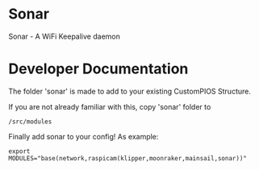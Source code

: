 # Sonar

Sonar - A WiFi Keepalive daemon

# Developer Documentation

The folder 'sonar' is made to add to your existing CustomPIOS Structure.

If you are not already familiar with this, copy 'sonar' folder to

    /src/modules

Finally add sonar to your config!
As example:

    export MODULES="base(network,raspicam(klipper,moonraker,mainsail,sonar))"
